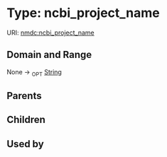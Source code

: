 
# Type: ncbi_project_name




URI: [nmdc:ncbi_project_name](https://microbiomedata/meta/ncbi_project_name)


## Domain and Range

None ->  <sub>OPT</sub> [String](types/String.md)

## Parents


## Children


## Used by

